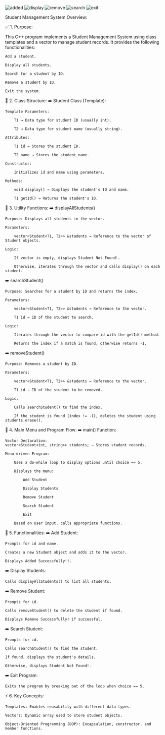 ![added](https://github.com/user-attachments/assets/e687e529-2da5-49b0-af98-d46b1450e8d9)
![display](https://github.com/user-attachments/assets/9d661f7a-432e-4f3c-951b-161cf62b1812)
![remove](https://github.com/user-attachments/assets/19e2d8de-5c5a-4681-98ac-b95ce54dd94a)
![search](https://github.com/user-attachments/assets/dba64869-9d70-4e69-a851-2cdadfdfade2)
![exit](https://github.com/user-attachments/assets/cddfdd55-29ba-4224-be18-d3352e41ae1f)


Student Management System Overview:

✅ 1. Purpose:

This C++ program implements a Student Management System using class templates and a vector to manage student records. It provides the following functionalities:

    Add a student.

    Display all students.

    Search for a student by ID.

    Remove a student by ID.

    Exit the system.

📌 2. Class Structure:
➡️ Student Class (Template):

    Template Parameters:

        T1 → Data type for student ID (usually int).

        T2 → Data type for student name (usually string).

    Attributes:

        T1 id → Stores the student ID.

        T2 name → Stores the student name.

    Constructor:

        Initializes id and name using parameters.

    Methods:

        void display() → Displays the student's ID and name.

        T1 getId() → Returns the student's ID.

📌 3. Utility Functions:
➡️ displayAllStudents()

    Purpose: Displays all students in the vector.

    Parameters:

        vector<Student<T1, T2>> &students → Reference to the vector of Student objects.

    Logic:

        If vector is empty, displays Student Not Found!.

        Otherwise, iterates through the vector and calls display() on each student.

➡️ searchStudent()

    Purpose: Searches for a student by ID and returns the index.

    Parameters:

        vector<Student<T1, T2>> &students → Reference to the vector.

        T1 id → ID of the student to search.

    Logic:

        Iterates through the vector to compare id with the getId() method.

        Returns the index if a match is found, otherwise returns -1.

➡️ removeStudent()

    Purpose: Removes a student by ID.

    Parameters:

        vector<Student<T1, T2>> &students → Reference to the vector.

        T1 id → ID of the student to be removed.

    Logic:

        Calls searchStudent() to find the index.

        If the student is found (index != -1), deletes the student using students.erase().

📌 4. Main Menu and Program Flow:
➡️ main() Function:

    Vector Declaration:
    vector<Student<int, string>> students; → Stores student records.

    Menu-driven Program:

        Uses a do-while loop to display options until choice == 5.

        Displays the menu:

            Add Student

            Display Students

            Remove Student

            Search Student

            Exit

        Based on user input, calls appropriate functions.

🔄 5. Functionalities:
➡️ Add Student:

    Prompts for id and name.

    Creates a new Student object and adds it to the vector.

    Displays Added Successfully!!.

➡️ Display Students:

    Calls displayAllStudents() to list all students.

➡️ Remove Student:

    Prompts for id.

    Calls removeStudent() to delete the student if found.

    Displays Remove Successfully! if successful.

➡️ Search Student:

    Prompts for id.

    Calls searchStudent() to find the student.

    If found, displays the student's details.

    Otherwise, displays Student Not Found!.

➡️ Exit Program:

    Exits the program by breaking out of the loop when choice == 5.

⚡️ 6. Key Concepts:

    Templates: Enables reusability with different data types.

    Vectors: Dynamic array used to store student objects.

    Object-Oriented Programming (OOP): Encapsulation, constructor, and member functions.

